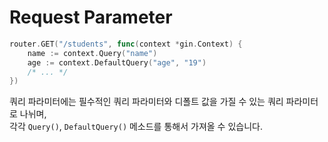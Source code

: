 # Request Parameter  
```go
router.GET("/students", func(context *gin.Context) {
	name := context.Query("name")
	age := context.DefaultQuery("age", "19")
	/* ... */
})
```
쿼리 파라미터에는 필수적인 쿼리 파라미터와 디폴트 값을 가질 수 있는 쿼리 파라미터로 나뉘며,  
각각 `Query()`, `DefaultQuery()` 메소드를 통해서 가져올 수 있습니다.  

